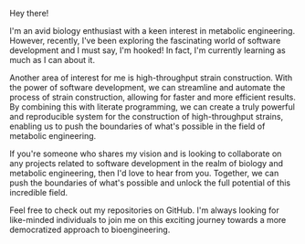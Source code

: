 Hey there! 

I'm an avid biology enthusiast with a keen interest in metabolic engineering. However, recently, I've been exploring the fascinating world of software development and I must say, I'm hooked! In fact, I'm currently learning as much as I can about it. 

Another area of interest for me is high-throughput strain construction. With the power of software development, we can streamline and automate the process of strain construction, allowing for faster and more efficient results. By combining this with literate programming, we can create a truly powerful and reproducible system for the construction of high-throughput strains, enabling us to push the boundaries of what's possible in the field of metabolic engineering.

If you're someone who shares my vision and is looking to collaborate on any projects related to software development in the realm of biology and metabolic engineering, then I'd love to hear from you. Together, we can push the boundaries of what's possible and unlock the full potential of this incredible field. 

Feel free to check out my repositories on GitHub. I'm always looking for like-minded individuals to join me on this exciting journey towards a more democratized approach to bioengineering.
